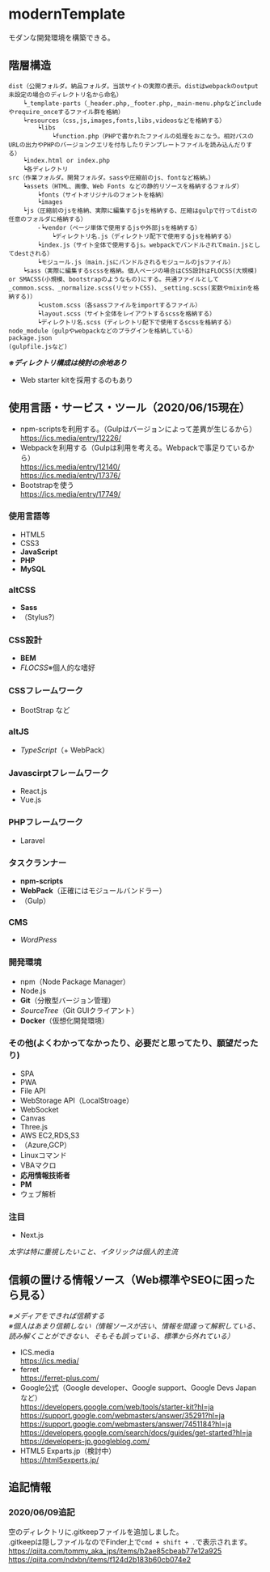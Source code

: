 # modernTemplate
モダンな開発環境を構築できる。


## 階層構造  
~~~
dist（公開フォルダ。納品フォルダ。当該サイトの実際の表示。distはwebpackのoutput未設定の場合のディレクトリ名から命名）  
    ┕_template-parts（_header.php,_footer.php,_main-menu.phpなどincludeやrequire_onceするファイル群を格納）  
    ┕resources（css,js,images,fonts,libs,videosなどを格納する）  
        ┕libs  
            ┕function.php（PHPで書かれたファイルの処理をおこなう。相対パスのURLの出力やPHPのバージョンクエリを付与したりテンプレートファイルを読み込んだりする）  
    ┕index.html or index.php  
    ┕各ディレクトリ  
src（作業フォルダ。開発フォルダ。sassや圧縮前のjs、fontなど格納。）  
    ┕assets（HTML、画像、Web Fonts などの静的リソースを格納するフォルダ）  
        ┕fonts（サイトオリジナルのフォントを格納）  
        ┕images  
    ┕js（圧縮前のjsを格納、実際に編集するjsを格納する、圧縮はgulpで行ってdistの任意のフォルダに格納する）  
        -┕vendor（ページ単体で使用するjsや外部jsを格納する）  
            ┕ディレクトリ名.js（ディレクトリ配下で使用するjsを格納する）  
        ┕index.js（サイト全体で使用するjs。webpackでバンドルされてmain.jsとしてdestされる）  
        ┕モジュール.js（main.jsにバンドルされるモジュールのjsファイル）  
    ┕sass（実際に編集するscssを格納。個人ページの場合はCSS設計はFLOCSS(大規模) or SMACSS(小規模、bootstrapのようなもの)にする。共通ファイルとして_common.scss、_normalize.scss(リセットCSS)、_setting.scss(変数やmixinを格納する)）  
        ┕custom.scss（各sassファイルをimportするファイル）  
        ┕layout.scss（サイト全体をレイアウトするscssを格納する）  
        ┕ディレクトリ名.scss（ディレクトリ配下で使用するscssを格納する）  
node_module（gulpやwebpackなどのプラグインを格納している）  
package.json  
(gulpfile.jsなど)  
~~~

_**※ディレクトリ構成は検討の余地あり**_  
- Web starter kitを採用するのもあり  


## 使用言語・サービス・ツール（2020/06/15現在）  
- npm-scriptsを利用する。（Gulpはバージョンによって差異が生じるから）  
    https://ics.media/entry/12226/  
- Webpackを利用する（Gulpは利用を考える。Webpackで事足りているから）  
    https://ics.media/entry/12140/  
    https://ics.media/entry/17376/  
- Bootstrapを使う  
    https://ics.media/entry/17749/  

###  使用言語等
- HTML5
- CSS3
- **JavaScript**
- **PHP**
- **MySQL**

### altCSS
- **Sass**
- （Stylus?）

### CSS設計
- **BEM**
- _FLOCSS_※個人的な嗜好

### CSSフレームワーク
- BootStrap など

### altJS
- _TypeScript_（+ WebPack）

### Javascirptフレームワーク
- React.js
- Vue.js

### PHPフレームワーク
- Laravel

### タスクランナー
- **npm-scripts**
- **WebPack**（正確にはモジュールバンドラー）
- （Gulp）

### CMS
- _WordPress_

### 開発環境
- npm（Node Package Manager）
- Node.js
- **Git**（分散型バージョン管理）
- _SourceTree_（Git GUIクライアント）
- **Docker**（仮想化開発環境）
 
### その他(よくわかってなかったり、必要だと思ってたり、願望だったり)
- SPA
- PWA
- File API
- WebStorage API（LocalStroage）
- WebSocket
- Canvas
- Three.js
- AWS EC2,RDS,S3
- （Azure,GCP）
- Linuxコマンド
- VBAマクロ
- **応用情報技術者**
- **PM**
- ウェブ解析

### 注目
- Next.js

_太字は特に重視したいこと、イタリックは個人的主流_



## 信頼の置ける情報ソース（Web標準やSEOに困ったら見る）
_※メディアをできれば信頼する_  
_※個人はあまり信頼しない（情報ソースが古い、情報を間違って解釈している、読み解くことができない、そもそも誤っている、標準から外れている）_  

- ICS.media  
    https://ics.media/  
- ferret  
    https://ferret-plus.com/  
- Google公式（Google developer、Google support、Google Devs Japanなど）  
    https://developers.google.com/web/tools/starter-kit?hl=ja  
    https://support.google.com/webmasters/answer/35291?hl=ja  
    https://support.google.com/webmasters/answer/7451184?hl=ja  
    https://developers.google.com/search/docs/guides/get-started?hl=ja  
    https://developers-jp.googleblog.com/  
- HTML5 Exparts.jp（検討中）  
    https://html5experts.jp/  


## 追記情報
### 2020/06/09追記  
空のディレクトリに.gitkeepファイルを追加しました。  
.gitkeepは隠しファイルなのでFinder上で`cmd + shift + .`で表示されます。  
https://qiita.com/tommy_aka_jps/items/b2ae85cbeab77e12a925  
https://qiita.com/ndxbn/items/f124d2b183b60cb074e2  
